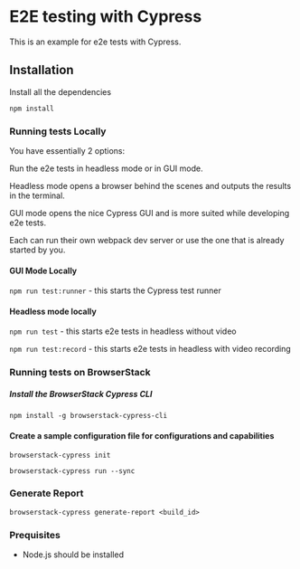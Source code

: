 # E2E testing with Cypress

This is an example for e2e tests with Cypress.

## Installation
Install all the dependencies

`npm install`

### Running tests Locally
You have essentially 2 options: 

Run the e2e tests in headless mode or in GUI mode. 

Headless mode opens a browser behind the scenes
and outputs the results in the terminal.

GUI mode opens the nice Cypress GUI and is more suited while developing e2e tests.

Each can run their own webpack dev server or use the one that is already started by you.

#### GUI Mode Locally
`npm run test:runner` - this starts the Cypress test runner


#### Headless mode locally
`npm run test` - this starts e2e tests in headless without video

`npm run test:record` - this starts e2e tests in headless with video recording


### Running tests on BrowserStack

##### Install the BrowserStack Cypress CLI

`npm install -g browserstack-cypress-cli`


#### Create a sample configuration file for configurations and capabilities

`browserstack-cypress init`

`browserstack-cypress run --sync`


### Generate Report

`browserstack-cypress generate-report <build_id>`


### Prequisites
- Node.js should be installed




